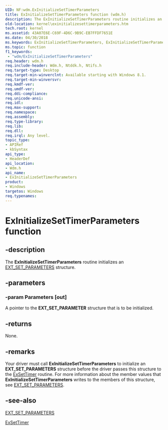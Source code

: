 ```yaml
---
UID: NF:wdm.ExInitializeSetTimerParameters
title: ExInitializeSetTimerParameters function (wdm.h)
description: The ExInitializeSetTimerParameters routine initializes an EXT_SET_PARAMETERS structure.
old-location: kernel\exinitializesettimerparameters.htm
tech.root: kernel
ms.assetid: 43A07E6E-C69F-4D6C-9B9C-EB7FFDF7651E
ms.date: 04/30/2018
ms.keywords: ExInitializeSetTimerParameters, ExInitializeSetTimerParameters routine [Kernel-Mode Driver Architecture], kernel.exinitializesettimerparameters, wdm/ExInitializeSetTimerParameters
ms.topic: function
f1_keywords:
 - "wdm/ExInitializeSetTimerParameters"
req.header: wdm.h
req.include-header: Wdm.h, Ntddk.h, Ntifs.h
req.target-type: Desktop
req.target-min-winverclnt: Available starting with Windows 8.1.
req.target-min-winversvr: 
req.kmdf-ver: 
req.umdf-ver: 
req.ddi-compliance: 
req.unicode-ansi: 
req.idl: 
req.max-support: 
req.namespace: 
req.assembly: 
req.type-library: 
req.lib: 
req.dll: 
req.irql: Any level.
topic_type:
- APIRef
- kbSyntax
api_type:
- HeaderDef
api_location:
- Wdm.h
api_name:
- ExInitializeSetTimerParameters
product:
- Windows
targetos: Windows
req.typenames: 
---
```


# ExInitializeSetTimerParameters function


## -description


The <b>ExInitializeSetTimerParameters</b> routine initializes an <a href="https://docs.microsoft.com/windows-hardware/drivers/ddi/content/wdm/ns-wdm-_ext_set_parameters_v0">EXT_SET_PARAMETERS</a> structure.


## -parameters




### -param Parameters [out]

A pointer to the <b>EXT_SET_PARAMETER</b> structure that is to be initialized.


## -returns



None.




## -remarks



Your driver must call <b>ExInitializeSetTimerParameters</b> to initialize an <b>EXT_SET_PARAMETERS</b> structure before the driver passes this structure to the <a href="https://docs.microsoft.com/windows-hardware/drivers/ddi/content/wdm/nf-wdm-exsettimer">ExSetTimer</a> routine. For more information about the member values that <b>ExInitializeSetTimerParameters</b> writes to the members of this structure, see <a href="https://docs.microsoft.com/windows-hardware/drivers/ddi/content/wdm/ns-wdm-_ext_set_parameters_v0">EXT_SET_PARAMETERS</a>.




## -see-also




<a href="https://docs.microsoft.com/windows-hardware/drivers/ddi/content/wdm/ns-wdm-_ext_set_parameters_v0">EXT_SET_PARAMETERS</a>



<a href="https://docs.microsoft.com/windows-hardware/drivers/ddi/content/wdm/nf-wdm-exsettimer">ExSetTimer</a>
 

 

